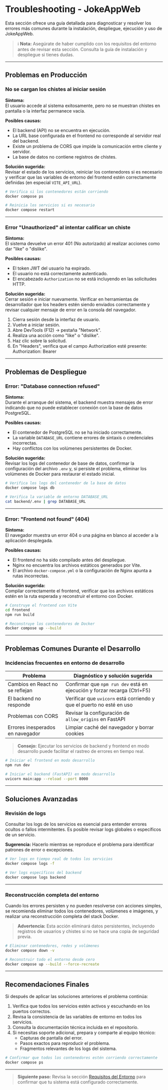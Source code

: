 #  Troubleshooting - JokeAppWeb

Esta sección ofrece una guía detallada para diagnosticar y resolver los errores más comunes durante la instalación, despliegue, ejecución y uso de JokeAppWeb.

> ℹ **Nota:** Asegúrate de haber cumplido con los requisitos del entorno antes de revisar esta sección. Consulta la guía de instalación y despliegue si tienes dudas.

---

##  Problemas en Producción

###  No se cargan los chistes al iniciar sesión

**Síntoma:**  
El usuario accede al sistema exitosamente, pero no se muestran chistes en pantalla o la interfaz permanece vacía.

**Posibles causas:**
- El backend (API) no se encuentra en ejecución.
- La URL base configurada en el frontend no corresponde al servidor real del backend.
- Existe un problema de CORS que impide la comunicación entre cliente y servidor.
- La base de datos no contiene registros de chistes.

**Solución sugerida:**  
Revisar el estado de los servicios, reiniciar los contenedores si es necesario y verificar que las variables de entorno del frontend estén correctamente definidas (en especial `VITE_API_URL`).

```bash
# Verifica si los contenedores están corriendo
docker compose ps

# Reinicia los servicios si es necesario
docker compose restart
```

---

###  Error "Unauthorized" al intentar calificar un chiste

**Síntoma:**  
El sistema devuelve un error 401 (No autorizado) al realizar acciones como dar "like" o "dislike".

**Posibles causas:**
- El token JWT del usuario ha expirado.
- El usuario no está correctamente autenticado.
- El encabezado `Authorization` no se está incluyendo en las solicitudes HTTP.

**Solución sugerida:**  
Cerrar sesión e iniciar nuevamente. Verificar en herramientas de desarrollador que los headers estén siendo enviados correctamente y revisar cualquier mensaje de error en la consola del navegador.

1. Cierra sesión desde la interfaz de usuario.
2. Vuelve a iniciar sesión.
3. Abre DevTools (F12) → pestaña "Network".
4. Realiza una acción como "like" o "dislike".
5. Haz clic sobre la solicitud.
6. En "Headers", verifica que el campo Authorization esté presente:
   Authorization: Bearer <token>


---

## Problemas de Despliegue

###  Error: "Database connection refused"

**Síntoma:**  
Durante el arranque del sistema, el backend muestra mensajes de error indicando que no puede establecer conexión con la base de datos PostgreSQL.

**Posibles causas:**
- El contenedor de PostgreSQL no se ha iniciado correctamente.
- La variable `DATABASE_URL` contiene errores de sintaxis o credenciales incorrectas.
- Hay conflictos con los volúmenes persistentes de Docker.

**Solución sugerida:**  
Revisar los logs del contenedor de base de datos, confirmar la configuración del archivo `.env` y, si persiste el problema, eliminar los volúmenes de Docker para restaurar el estado inicial.

```bash
# Verifica los logs del contenedor de la base de datos
docker compose logs db

# Verifica la variable de entorno DATABASE_URL
cat backend/.env | grep DATABASE_URL
```

---

###  Error: "Frontend not found" (404)

**Síntoma:**  
El navegador muestra un error 404 o una página en blanco al acceder a la aplicación desplegada.

**Posibles causas:**
- El frontend no ha sido compilado antes del despliegue.
- Nginx no encuentra los archivos estáticos generados por Vite.
- El archivo `docker-compose.yml` o la configuración de Nginx apunta a rutas incorrectas.

**Solución sugerida:**  
Compilar correctamente el frontend, verificar que los archivos estáticos estén en la ruta esperada y reconstruir el entorno con Docker.

```bash
# Construye el frontend con Vite
cd frontend
npm run build

# Reconstruye los contenedores de Docker
docker compose up --build
```

---

## Problemas Comunes Durante el Desarrollo

###  Incidencias frecuentes en entorno de desarrollo

| Problema                            | Diagnóstico y solución sugerida                                           |
|-------------------------------------|---------------------------------------------------------------------------|
| Cambios en React no se reflejan     | Confirmar que `npm run dev` está en ejecución y forzar recarga (Ctrl+F5) |
| El backend no responde              | Verificar que `uvicorn` está corriendo y que el puerto no esté en uso    |
| Problemas con CORS                  | Revisar la configuración de `allow_origins` en FastAPI                   |
| Errores inesperados en navegador    | Limpiar caché del navegador y borrar cookies                             |

>  **Consejo:** Ejecutar los servicios de backend y frontend en modo desarrollo puede facilitar el rastreo de errores en tiempo real.

```bash
# Iniciar el frontend en modo desarrollo
npm run dev

# Iniciar el backend (FastAPI) en modo desarrollo
uvicorn main:app --reload --port 8000
```
---

## Soluciones Avanzadas

###  Revisión de logs

Consultar los logs de los servicios es esencial para entender errores ocultos o fallos intermitentes. Es posible revisar logs globales o específicos de un servicio.

**Sugerencia:** Hacerlo mientras se reproduce el problema para identificar patrones de error o excepciones.

```bash
# Ver logs en tiempo real de todos los servicios
docker compose logs -f

# Ver logs específicos del backend
docker compose logs backend
```

---

###  Reconstrucción completa del entorno

Cuando los errores persisten y no pueden resolverse con acciones simples, se recomienda eliminar todos los contenedores, volúmenes e imágenes, y realizar una reconstrucción completa del stack Docker.

>  **Advertencia:** Esta acción eliminará datos persistentes, incluyendo registros de usuarios y chistes si no se hace una copia de seguridad previa.

```bash
# Eliminar contenedores, redes y volúmenes
docker compose down -v

# Reconstruir todo el entorno desde cero
docker compose up --build --force-recreate
```

---

##  Recomendaciones Finales

Si después de aplicar las soluciones anteriores el problema continúa:

1. Verifica que todos los servicios estén activos y escuchando en los puertos correctos.
2. Revisa la consistencia de las variables de entorno en todos los servicios.
3. Consulta la documentación técnica incluida en el repositorio.
4. Si necesitas soporte adicional, prepara y comparte al equipo técnico:
   - Capturas de pantalla del error.
   - Pasos exactos para reproducir el problema.
   - Fragmentos relevantes de los logs del sistema.

```bash
# Confirmar que todos los contenedores estén corriendo correctamente
docker compose ps
```
---

>  **Siguiente paso:** Revisa la sección [Requisitos del Entorno](./system-requirements.md) para confirmar que tu sistema está configurado correctamente.

